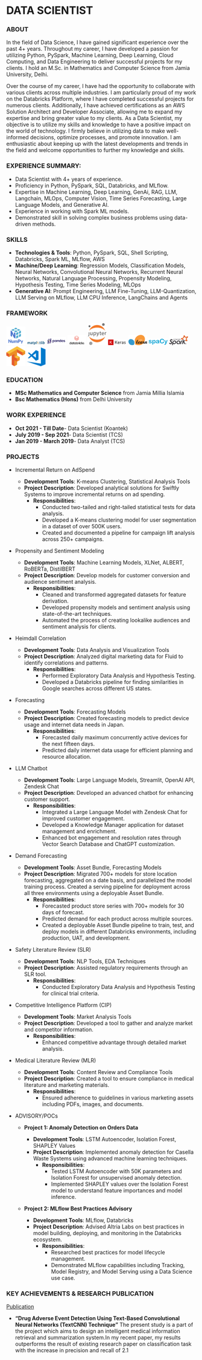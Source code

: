 # DATA SCIENTIST


### ABOUT 
In the field of Data Science, I have gained significant experience over the past 4+  years. Throughout my career, I have developed a passion for utilizing Python, PySpark, Machine Learning, Deep Learning, Cloud Computing, and Data Engineering to deliver successful projects for my clients. I hold an M.Sc. in Mathematics and Computer Science from Jamia University, Delhi.

Over the course of my career, I have had the opportunity to collaborate with various clients across multiple industries. I am particularly proud of my work on the Databricks Platform, where I have completed successful projects for numerous clients. Additionally, I have achieved certifications as an AWS Solution Architect and Developer Associate, allowing me to expand my expertise and bring greater value to my clients.
As a Data Scientist, my objective is to utilize my skills and knowledge to have a positive impact on the world of technology. I firmly believe in utilizing data to make well-informed decisions, optimize processes, and promote innovation. I am enthusiastic about keeping up with the latest developments and trends in the field and welcome opportunities to further my knowledge and skills.




### EXPERIENCE SUMMARY:
- Data Scientist with 4+ years of experience.
- Proficiency in Python, PySpark, SQL, Databricks, and MLflow.
- Expertise in Machine Learning, Deep Learning, GenAi, RAG, LLM, Langchain, MLOps, Computer Vision, Time Series Forecasting, Large Language Models, and Generative AI.
- Experience in working with Spark ML models.
- Demonstrated skill in solving complex business problems using data-driven methods.


### SKILLS
- **Technologies & Tools**: Python, PySpark, SQL, Shell Scripting, Databricks, Spark ML, MLflow, AWS
- **Machine/Deep Learning**: Regression Models, Classification Models, Neural Networks, Convolutional Neural Networks, Recurrent Neural Networks, Natural Language Processing, Propensity 
Modeling, Hypothesis Testing, Time Series Modeling, MLOps
- **Generative AI**: Prompt Engineering, LLM Fine-Tuning, LLM-Quantization, LLM Serving on MLflow, LLM CPU Inference, LangChains and Agents

### FRAMEWORK
<img src="assets/img/framework/numpy.png" alt="Numpy Logo" width="50"/>  <img src="assets/img/framework/matplotlib.png" alt="matplotlib Logo" width="50"/>  <img src="assets/img/framework/pandas.png" alt="Pandas Logo" width="50"/>  <img src="assets/img/framework/databricks.png" alt="Databricks Logo" width="50"/>  <img src="assets/img/framework/jupyter_notebook.png" alt="jupyter_notebook Logo" width="50"/>  <img src="assets/img/framework/keras.png" alt="Keras Logo" width="50"/> <img src="assets/img/framework/scikit_learn.png" alt="scikit_learn Logo" width="50"/> <img src="assets/img/framework/spacy.png" alt="spacy Logo" width="50"/> <img src="assets/img/framework/spark.png" alt="spark Logo" width="50"/> <img src="assets/img/framework/tensorflow.png" alt="tensorflow Logo" width="50"/> <img src="assets/img/framework/visual_studio.png" alt="visual_studio Logo" width="50"/>






### EDUCATION

- **MSc Mathematics and Computer Science** from Jamia Millia Islamia 
- **Bsc Mathematics (Hons)** from Delhi University


### WORK EXPERIENCE
- **Oct 2021 - Till Date**- Data Scientist (Koantek)
- **July 2019 - Sep 2021**- Data Scientist (TCS)
- **Jan 2019 - March 2019**- Data Analyst (TCS)



### PROJECTS

- Incremental Return on AdSpend
  - **Development Tools**: K-means Clustering, Statistical Analysis Tools
  - **Project Description**: Developed analytical solutions for Swiftly Systems to improve incremental returns on ad spending.
    - **Responsibilities**:
      - Conducted two-tailed and right-tailed statistical tests for data analysis.
      - Developed a K-means clustering model for user segmentation in a dataset of over 500K users.
      - Created and documented a pipeline for campaign lift analysis across 250+ campaigns.

- Propensity and Sentiment Modeling
  - **Development Tools**: Machine Learning Models, XLNet, ALBERT, RoBERTa, DistilBERT
  - **Project Description**: Develop models for customer conversion and audience sentiment analysis.
    - **Responsibilities**:
      - Cleaned and transformed aggregated datasets for feature derivation.
      - Developed propensity models and sentiment analysis using state-of-the-art techniques.
      - Automated the process of creating lookalike audiences and sentiment analysis for clients.

- Heimdall Correlation
  - **Development Tools**: Data Analysis and Visualization Tools
  - **Project Description**: Analyzed digital marketing data for Fluid to identify correlations and patterns.
    - **Responsibilities**:
      - Performed Exploratory Data Analysis and Hypothesis Testing.
      - Developed a Databricks pipeline for finding similarities in Google searches across different US states.

- Forecasting
  - **Development Tools**: Forecasting Models
  - **Project Description**: Created forecasting models to predict device usage and internet data needs in Japan.
    - **Responsibilities**:
      - Forecasted daily maximum concurrently active devices for the next fifteen days.
      - Predicted daily internet data usage for efficient planning and resource allocation.

- LLM Chatbot
  - **Development Tools**: Large Language Models, Streamlit, OpenAI API, Zendesk Chat
  - **Project Description**: Developed an advanced chatbot for enhancing customer support.
    - **Responsibilities**:
      - Integrated a Large Language Model with Zendesk Chat for improved customer engagement.
      - Developed a Knowledge Manager application for dataset management and enrichment.
      - Enhanced bot engagement and resolution rates through Vector Search Database and ChatGPT customization.

- Demand Forecasting
  - **Development Tools**: Asset Bundle, Forecasting Models
  - **Project Description**: Migrated 700+ models for store location forecasting, aggregated on a date basis, and parallelized the model training process. Created a serving pipeline for deployment across all three environments using a deployable Asset Bundle.
    - **Responsibilities**:
      - Forecasted product store series with 700+ models for 30 days of forecast.
      - Predicted demand for each product across multiple sources.
      - Created a deployable Asset Bundle pipeline to train, test, and deploy models in different Databricks environments, including production, UAT, and development.

- Safety Literature Review (SLR)
  - **Development Tools**: NLP Tools, EDA Techniques
  - **Project Description**: Assisted regulatory requirements through an SLR tool.
    - **Responsibilities**:
      - Conducted Exploratory Data Analysis and Hypothesis Testing for clinical trial criteria.

- Competitive Intelligence Platform (CIP)
  - **Development Tools**: Market Analysis Tools
  - **Project Description**: Developed a tool to gather and analyze market and competitor information.
    - **Responsibilities**:
      - Enhanced competitive advantage through detailed market analysis.

- Medical Literature Review (MLR)
  - **Development Tools**: Content Review and Compliance Tools
  - **Project Description**: Created a tool to ensure compliance in medical literature and marketing materials.
    - **Responsibilities**:
      - Ensured adherence to guidelines in various marketing assets including PDFs, images, and documents.

- ADVISORY/POCs
  - **Project 1: Anomaly Detection on Orders Data**
    - **Development Tools**: LSTM Autoencoder, Isolation Forest, SHAPLEY Values
    - **Project Description**: Implemented anomaly detection for Casella Waste Systems using advanced machine learning techniques.
      - **Responsibilities**:
        - Tested LSTM Autoencoder with 50K parameters and Isolation Forest for unsupervised anomaly detection.
        - Implemented SHAPLEY values over the Isolation Forest model to understand feature importances and model inference.

  - **Project 2: MLflow Best Practices Advisory**
    - **Development Tools**: MLflow, Databricks
    - **Project Description**: Advised Altria Labs on best practices in model building, deploying, and monitoring in the Databricks ecosystem.
      - **Responsibilities**:
        - Researched best practices for model lifecycle management.
        - Demonstrated MLflow capabilities including Tracking, Model Registry, and Model Serving using a Data Science use case.




### KEY ACHIEVEMENTS & RESEARCH PUBLICATION
[Publication](https://www.mdpi.com/2079-9292/11/20/3336)
- **“Drug Adverse Event Detection Using Text-Based Convolutional Neural Networks (TextCNN) Technique”** The present study is a part of the project which aims to design an intelligent medical information retrieval and summarization system.In my recent paper, my results outperforms the  result of existing research paper on classification task with the increase in precision and recall of 2.1 

